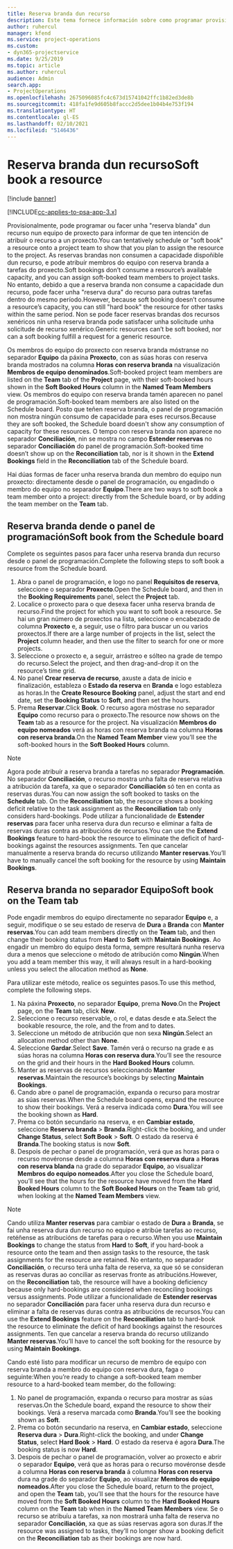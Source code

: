 ```yaml
---
title: Reserva branda dun recurso
description: Este tema fornece información sobre como programar provisionalmente ou facer unha reserva branda de membros de equipo.
author: ruhercul
manager: kfend
ms.service: project-operations
ms.custom:
- dyn365-projectservice
ms.date: 9/25/2019
ms.topic: article
ms.author: ruhercul
audience: Admin
search.app:
- ProjectOperations
ms.openlocfilehash: 2675096085fc4c673d15741042ffc1b82ed3de8b
ms.sourcegitcommit: 418fa1fe9d605b8faccc2d5dee1b04b4e753f194
ms.translationtype: HT
ms.contentlocale: gl-ES
ms.lasthandoff: 02/10/2021
ms.locfileid: "5146436"
---
```

# <a name="soft-book-a-resource"></a><span data-ttu-id="84cf6-103">Reserva branda dun recurso</span><span class="sxs-lookup"><span data-stu-id="84cf6-103">Soft book a resource</span></span>

[!include [banner](../includes/psa-now-project-operations.md)]

[!INCLUDE[cc-applies-to-psa-app-3.x](../includes/cc-applies-to-psa-app-3x.md)]

<span data-ttu-id="84cf6-104">Provisionalmente, pode programar ou facer unha "reserva blanda" dun recurso nun equipo de proxecto para informar de que ten intención de atribuír o recurso a un proxecto.</span><span class="sxs-lookup"><span data-stu-id="84cf6-104">You can tentatively schedule or "soft book" a resource onto a project team to show that you plan to assign the resource to the project.</span></span> <span data-ttu-id="84cf6-105">As reservas brandas non consumen a capacidade dispoñible dun recurso, e pode atribuír membros do equipo con reserva branda a tarefas do proxecto.</span><span class="sxs-lookup"><span data-stu-id="84cf6-105">Soft bookings don’t consume a resource’s available capacity, and you can assign soft-booked team members to project tasks.</span></span> <span data-ttu-id="84cf6-106">No entanto, debido a que a reserva branda non consume a capacidade dun recurso, pode facer unha "reserva dura" do recurso para outras tarefas dentro do mesmo período.</span><span class="sxs-lookup"><span data-stu-id="84cf6-106">However, because soft booking doesn’t consume a resource’s capacity, you can still "hard book" the resource for other tasks within the same period.</span></span> <span data-ttu-id="84cf6-107">Non se pode facer reservas brandas dos recursos xenéricos nin unha reserva branda pode satisfacer unha solicitude unha solicitude de recurso xenérico.</span><span class="sxs-lookup"><span data-stu-id="84cf6-107">Generic resources can’t be soft booked, nor can a soft booking fulfill a request for a generic resource.</span></span>

<span data-ttu-id="84cf6-108">Os membros do equipo do proxecto con reserva branda móstranse no separador **Equipo** da páxina **Proxecto**, con as súas horas con reserva branda mostrados na columna **Horas con reserva branda** na visualización **Membros de equipo denominados**.</span><span class="sxs-lookup"><span data-stu-id="84cf6-108">Soft-booked project team members are listed on the **Team** tab of the **Project** page, with their soft-booked hours shown in the **Soft Booked Hours** column in the **Named Team Members** view.</span></span> <span data-ttu-id="84cf6-109">Os membros do equipo con reserva branda tamén aparecen no panel de programación.</span><span class="sxs-lookup"><span data-stu-id="84cf6-109">Soft-booked team members are also listed on the Schedule board.</span></span> <span data-ttu-id="84cf6-110">Posto que teñen reserva branda, o panel de programación non mostra ningún consumo de capacidade para eses recursos.</span><span class="sxs-lookup"><span data-stu-id="84cf6-110">Because they are soft booked, the Schedule board doesn't show any consumption of capacity for these resources.</span></span> <span data-ttu-id="84cf6-111">O tempo con reserva branda non aparece no separador **Conciliación**, nin se mostra no campo **Estender reservas** no separador **Conciliación** do panel de programación.</span><span class="sxs-lookup"><span data-stu-id="84cf6-111">Soft-booked time doesn’t show up on the **Reconciliation** tab, nor is it shown in the **Extend Bookings** field in the **Reconciliation** tab of the Schedule board.</span></span> 

<span data-ttu-id="84cf6-112">Hai dúas formas de facer unha reserva branda dun membro do equipo nun proxecto: directamente desde o panel de programación, ou engadindo o membro do equipo no separador **Equipo**.</span><span class="sxs-lookup"><span data-stu-id="84cf6-112">There are two ways to soft book a team member onto a project: directly from the Schedule board, or by adding the team member on the **Team** tab.</span></span> 

## <a name="soft-book-from-the-schedule-board"></a><span data-ttu-id="84cf6-113">Reserva branda dende o panel de programación</span><span class="sxs-lookup"><span data-stu-id="84cf6-113">Soft book from the Schedule board</span></span>
<span data-ttu-id="84cf6-114">Complete os seguintes pasos para facer unha reserva branda dun recurso desde o panel de programación.</span><span class="sxs-lookup"><span data-stu-id="84cf6-114">Complete the following steps to soft book a resource from the Schedule board.</span></span> 

1. <span data-ttu-id="84cf6-115">Abra o panel de programación, e logo no panel **Requisitos de reserva**, seleccione o separador **Proxecto**.</span><span class="sxs-lookup"><span data-stu-id="84cf6-115">Open the Schedule board, and then in the **Booking Requirements** panel, select the **Project** tab.</span></span>
2. <span data-ttu-id="84cf6-116">Localice o proxecto para o que desexa facer unha reserva branda de recurso.</span><span class="sxs-lookup"><span data-stu-id="84cf6-116">Find the project for which you want to soft book a resource.</span></span> <span data-ttu-id="84cf6-117">Se hai un gran número de proxectos na lista, seleccione o encabezado de columna **Proxecto** e, a seguir, use o filtro para buscar un ou varios proxectos.</span><span class="sxs-lookup"><span data-stu-id="84cf6-117">If there are a large number of projects in the list, select the **Project** column header, and then use the filter to search for one or more projects.</span></span>
3. <span data-ttu-id="84cf6-118">Seleccione o proxecto e, a seguir, arrástreo e sólteo na grade de tempo do recurso.</span><span class="sxs-lookup"><span data-stu-id="84cf6-118">Select the project, and then drag-and-drop it on the resource’s time grid.</span></span>
5. <span data-ttu-id="84cf6-119">No panel **Crear reserva de recurso**, axuste a data de inicio e finalización, estableza o **Estado da reserva** en **Branda** e logo estableza as horas.</span><span class="sxs-lookup"><span data-stu-id="84cf6-119">In the **Create Resource Booking** panel, adjust the start and end date, set the **Booking Status** to **Soft**, and then set the hours.</span></span> 
6. <span data-ttu-id="84cf6-120">Prema **Reservar**.</span><span class="sxs-lookup"><span data-stu-id="84cf6-120">Click **Book**.</span></span> <span data-ttu-id="84cf6-121">O recurso agora móstrase no separador **Equipo** como recurso para o proxecto.</span><span class="sxs-lookup"><span data-stu-id="84cf6-121">The resource now shows on the **Team** tab as a resource for the project.</span></span> <span data-ttu-id="84cf6-122">Na visualización **Membros do equipo nomeados** verá as horas con reserva branda na columna **Horas con reserva branda**.</span><span class="sxs-lookup"><span data-stu-id="84cf6-122">On the **Named Team Member** view you’ll see the soft-booked hours in the **Soft Booked Hours** column.</span></span>

> [!NOTE]
> <span data-ttu-id="84cf6-123">Agora pode atribuír a reserva branda a tarefas no separador **Programación**. No separador **Conciliación**, o recurso mostra unha falta de reserva relativa a atribución da tarefa, xa que o separador **Conciliación** só ten en conta as reservas duras.</span><span class="sxs-lookup"><span data-stu-id="84cf6-123">You can now assign the soft booked to tasks on the **Schedule** tab. On the **Reconciliation** tab, the resource shows a booking deficit relative to the task assignment as the **Reconciliation** tab only considers hard-bookings.</span></span> <span data-ttu-id="84cf6-124">Pode utilizar a funcionalidade de **Estender reservas** para facer unha reserva dura dun recurso e eliminar a falta de reservas duras contra as atribucións de recursos.</span><span class="sxs-lookup"><span data-stu-id="84cf6-124">You can use the **Extend Bookings** feature to hard-book the resource to eliminate the deficit of hard-bookings against the resources assignments.</span></span> <span data-ttu-id="84cf6-125">Ten que cancelar manualmente a reserva branda do recurso utilizando **Manter reservas**.</span><span class="sxs-lookup"><span data-stu-id="84cf6-125">You’ll have to manually cancel the soft booking for the resource by using **Maintain Bookings**.</span></span>

## <a name="soft-book-on-the-team-tab"></a><span data-ttu-id="84cf6-126">Reserva branda no separador Equipo</span><span class="sxs-lookup"><span data-stu-id="84cf6-126">Soft book on the Team tab</span></span>

<span data-ttu-id="84cf6-127">Pode engadir membros do equipo directamente no separador **Equipo** e, a seguir, modifique o se seu estado de reserva de **Dura** a **Branda** con **Manter reservas**.</span><span class="sxs-lookup"><span data-stu-id="84cf6-127">You can add team members directly on the **Team** tab, and then change their booking status from **Hard** to **Soft** with **Maintain Bookings**.</span></span> <span data-ttu-id="84cf6-128">Ao engadir un membro do equipo desta forma, sempre resultará nunha reserva dura a menos que seleccione o método de atribución como **Ningún**.</span><span class="sxs-lookup"><span data-stu-id="84cf6-128">When you add a team member this way, it will always result in a hard-booking unless you select the allocation method as **None**.</span></span>

<span data-ttu-id="84cf6-129">Para utilizar este método, realice os seguintes pasos.</span><span class="sxs-lookup"><span data-stu-id="84cf6-129">To use this method, complete the following steps.</span></span>

1. <span data-ttu-id="84cf6-130">Na páxina **Proxecto**, no separador **Equipo**, prema **Novo**.</span><span class="sxs-lookup"><span data-stu-id="84cf6-130">On the **Project** page, on the **Team** tab, click **New**.</span></span>
2. <span data-ttu-id="84cf6-131">Seleccione o recurso reservable, o rol, e datas desde e ata.</span><span class="sxs-lookup"><span data-stu-id="84cf6-131">Select the bookable resource, the role, and the from and to dates.</span></span>
3. <span data-ttu-id="84cf6-132">Seleccione un método de atribución que non sexa **Ningún**.</span><span class="sxs-lookup"><span data-stu-id="84cf6-132">Select an allocation method other than **None**.</span></span>
4. <span data-ttu-id="84cf6-133">Seleccione **Gardar**.</span><span class="sxs-lookup"><span data-stu-id="84cf6-133">Select **Save**.</span></span> <span data-ttu-id="84cf6-134">Tamén verá o recurso na grade e as súas horas na columna **Horas con reserva dura**.</span><span class="sxs-lookup"><span data-stu-id="84cf6-134">You’ll see the resource on the grid and their hours in the **Hard Booked Hours** column.</span></span>
5. <span data-ttu-id="84cf6-135">Manter as reservas de recursos seleccionando **Manter reservas**.</span><span class="sxs-lookup"><span data-stu-id="84cf6-135">Maintain the resource’s bookings by selecting **Maintain Bookings**.</span></span>
6. <span data-ttu-id="84cf6-136">Cando abre o panel de programación, expanda o recurso para mostrar as súas reservas.</span><span class="sxs-lookup"><span data-stu-id="84cf6-136">When the Schedule board opens, expand the resource to show their bookings.</span></span> <span data-ttu-id="84cf6-137">Verá a reserva indicada como **Dura**.</span><span class="sxs-lookup"><span data-stu-id="84cf6-137">You will see the booking shown as **Hard**.</span></span>
7. <span data-ttu-id="84cf6-138">Prema co botón secundario na reserva, e en **Cambiar estado**, seleccione **Reserva branda** \> **Branda**.</span><span class="sxs-lookup"><span data-stu-id="84cf6-138">Right-click the booking, and under **Change Status**, select **Soft Book** \> **Soft**.</span></span> <span data-ttu-id="84cf6-139">O estado da reserva é **Branda**.</span><span class="sxs-lookup"><span data-stu-id="84cf6-139">The booking status is now **Soft**.</span></span>
8. <span data-ttu-id="84cf6-140">Despois de pechar o panel de programación, verá que as horas para o recurso movéronse desde a columna **Horas con reserva dura** a **Horas con reserva blanda** na grade do separador **Equipo**, ao visualizar **Membros do equipo nomeados**.</span><span class="sxs-lookup"><span data-stu-id="84cf6-140">After you close the Schedule board, you’ll see that the hours for the resource have moved from the **Hard Booked Hours** column to the **Soft Booked Hours** on the **Team** tab grid, when looking at the **Named Team Members** view.</span></span>

> [!NOTE]
> <span data-ttu-id="84cf6-141">Cando utiliza **Manter reservas** para cambiar o estado de **Dura** a **Branda**, se fai unha reserva dura dun recurso no equipo e atribúe tarefas ao recurso, retéñense as atribucións de tarefas para o recurso.</span><span class="sxs-lookup"><span data-stu-id="84cf6-141">When you use **Maintain Bookings** to change the status from **Hard** to **Soft**, if you hard-book a resource onto the team and then assign tasks to the resource, the task assignments for the resource are retained.</span></span> <span data-ttu-id="84cf6-142">No entanto, no separador **Conciliación**, o recurso terá unha falta de reserva, xa que só se consideran as reservas duras ao conciliar as reservas fronte as atribucións.</span><span class="sxs-lookup"><span data-stu-id="84cf6-142">However, on the **Reconciliation** tab, the resource will have a booking deficiency because only hard-bookings are considered when reconciling bookings versus assignments.</span></span> <span data-ttu-id="84cf6-143">Pode utilizar a funcionalidade de **Estender reservas** no separador **Conciliación** para facer unha reserva dura dun recurso e eliminar a falta de reservas duras contra as atribucións de recursos.</span><span class="sxs-lookup"><span data-stu-id="84cf6-143">You can use the **Extend Bookings** feature on the **Reconciliation** tab to hard-book the resource to eliminate the deficit of hard bookings against the resources assignments.</span></span> <span data-ttu-id="84cf6-144">Ten que cancelar a reserva branda do recurso utilizando **Manter reservas**.</span><span class="sxs-lookup"><span data-stu-id="84cf6-144">You’ll have to cancel the soft booking for the resource by using **Maintain Bookings**.</span></span>

<span data-ttu-id="84cf6-145">Cando esté listo para modificar un recurso de membro de equipo con reserva branda a membro do equipo con reserva dura, faga o seguinte:</span><span class="sxs-lookup"><span data-stu-id="84cf6-145">When you’re ready to change a soft-booked team member resource to a hard-booked team member, do the following:</span></span>

1. <span data-ttu-id="84cf6-146">No panel de programación, expanda o recurso para mostrar as súas reservas.</span><span class="sxs-lookup"><span data-stu-id="84cf6-146">On the Schedule board, expand the resource to show their bookings.</span></span> <span data-ttu-id="84cf6-147">Verá a reserva marcada como **Branda**.</span><span class="sxs-lookup"><span data-stu-id="84cf6-147">You’ll see the booking shown as **Soft**.</span></span>
2. <span data-ttu-id="84cf6-148">Prema co botón secundario na reserva, en **Cambiar estado**, seleccione **Reserva dura** \> **Dura**.</span><span class="sxs-lookup"><span data-stu-id="84cf6-148">Right-click the booking, and under **Change Status**, select **Hard Book** \> **Hard**.</span></span> <span data-ttu-id="84cf6-149">O estado da reserva é agora **Dura**.</span><span class="sxs-lookup"><span data-stu-id="84cf6-149">The booking status is now **Hard**.</span></span>
3. <span data-ttu-id="84cf6-150">Despois de pechar o panel de programación, volver ao proxecto e abrir o separador **Equipo**, verá que as horas para o recurso movéronse desde a columna **Horas con reserva branda** á columna **Horas con reserva** dura na grade do separador **Equipo**, ao visualizar **Membros do equipo nomeados**.</span><span class="sxs-lookup"><span data-stu-id="84cf6-150">After you close the Schedule board, return to the project, and open the **Team** tab, you’ll see that the hours for the resource have moved from the **Soft Booked Hours** column to the **Hard Booked Hours** column on the **Team** tab when in the **Named Team Members** view.</span></span> <span data-ttu-id="84cf6-151">Se o recurso se atribuíu a tarefas, xa non mostrará unha falta de reserva no separador **Conciliación**, xa que as súas reservas agora son duras.</span><span class="sxs-lookup"><span data-stu-id="84cf6-151">If the resource was assigned to tasks, they’ll no longer show a booking deficit on the **Reconciliation** tab as their bookings are now hard.</span></span>

